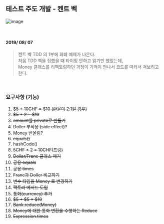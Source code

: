## 테스트 주도 개발 - 켄트 벡

![image](https://user-images.githubusercontent.com/25674959/62582146-5d5ee600-b8e6-11e9-9cb1-c2095915a967.png)

&nbsp;
&nbsp;

#### 2019/ 08/ 07
> 켄트 벡 TDD 의 1부에 화폐 예제가 나온다.  
처음 TDD 책을 접했을 때 타이핑 안하고 읽기만 했었는데,  
Money 클래스를 리팩토링하던 과정이 기억이 안나서 코드를 따라서 쳐보려고 한다.

&nbsp;
&nbsp;

### 요구사항 (기능)

1. ~~$5 + 10CHF = $10 (환율이 2:1일 경우)~~
2. ~~$5 * 2 = $10~~
3. ~~amount를 private로 만들기~~
4. ~~Doller 부작용 (side effect)?~~
5. Money 반올림?
6. ~~equals()~~
7. hashCode()
8. ~~5CHF * 2 = 10CHF(프랑)~~
9. ~~Dollar/Franc 클래스 제거~~
10. ~~공용 equals~~
11. ~~공용 times~~
12. ~~Franc과 Doller 비교하기~~
13. ~~변수 타입을 Money 로 변경하기~~
14. ~~팩토리 메서드 도입~~
15. ~~통화(currency) 추가~~
16. ~~$5 + $5 = $10~~
17. ~~Bank.reduce(Money)~~
18. ~~Money에 대한 통화 변환을 수행하는 Reduce~~
19. ~~Expression.times~~